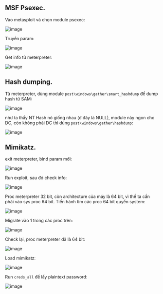 ## MSF Psexec.

Vào metasploit và chọn module psexec:

![image](https://github.com/NVex0/Kiem_thu_va_danh_gia_ATHT/assets/113530029/fcae110f-36aa-4f4e-a3cd-183675cdcdaa)

Truyền param:

![image](https://github.com/NVex0/Kiem_thu_va_danh_gia_ATHT/assets/113530029/9d7dda59-b262-4eae-aa40-422ed80202fd)

Get info từ meterpreter:

![image](https://github.com/NVex0/Kiem_thu_va_danh_gia_ATHT/assets/113530029/bf3dcacb-e04e-4bd0-836d-b0499df76934)

## Hash dumping.

Từ meterpreter, dùng module `post\windows\gather\smart_hashdump` để dump hash từ SAM:

![image](https://github.com/NVex0/Kiem_thu_va_danh_gia_ATHT/assets/113530029/33196644-7714-4f6b-8d56-6dd35ec92fb4)

như ta thấy NT Hash nó giống nhau (ở đây là NULL), module này ngon cho DC, còn không phải DC thì dùng `post\windows\gather\hashdump`:

![image](https://github.com/NVex0/Kiem_thu_va_danh_gia_ATHT/assets/113530029/b3c2f009-89a6-4092-a95a-3a5e1a446999)

## Mimikatz.

exit meterpreter, bind param mới:

![image](https://github.com/NVex0/Kiem_thu_va_danh_gia_ATHT/assets/113530029/ba297e2b-297a-4f7f-b098-c87272d0b83e)

Run exploit, sau đó check info:

![image](https://github.com/NVex0/Kiem_thu_va_danh_gia_ATHT/assets/113530029/5f696ebb-9908-44ad-b3a9-ff34c780b6af)

Proc meterpreter 32 bit, còn architecture của máy là 64 bit, vì thế ta cần phải vào sys proc 64 bit. Tiến hành tìm các proc 64 bit quyền system:

![image](https://github.com/NVex0/Kiem_thu_va_danh_gia_ATHT/assets/113530029/788e685d-d768-4468-a9f7-6d2a6a31bf3f)

Migrate vào 1 trong các proc trên:

![image](https://github.com/NVex0/Kiem_thu_va_danh_gia_ATHT/assets/113530029/6405b77e-f30b-4f63-921d-75bfa5158c3b)

Check lại, proc meterpreter đã là 64 bit:

![image](https://github.com/NVex0/Kiem_thu_va_danh_gia_ATHT/assets/113530029/1a3b05f0-071e-438e-b1c1-b6a521fe150b)

Load mimikatz:

![image](https://github.com/NVex0/Kiem_thu_va_danh_gia_ATHT/assets/113530029/51286fa9-d5c3-43ad-b3ad-2c38f088d606)

Run `creds_all` để lấy plaintext password:

![image](https://github.com/NVex0/Kiem_thu_va_danh_gia_ATHT/assets/113530029/7e8239ff-19ca-40e2-a16d-54e8aee2e83b)
